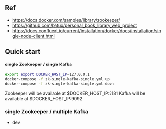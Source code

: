 
## Ref
- https://docs.docker.com/samples/library/zookeeper/
- https://github.com/batux/personal_book_library_web_project
- https://docs.confluent.io/current/installation/docker/docs/installation/single-node-client.html

## Quick start 

#### single Zookeeper / single Kafka
```bash 
export export DOCKER_HOST_IP=127.0.0.1
docker-compose -f zk-single-kafka-single.yml up
docker-compose -f zk-single-kafka-single.yml down
```
Zookeeper will be available at $DOCKER_HOST_IP:2181
Kafka will be available at $DOCKER_HOST_IP:9092

### single Zookeeper / multiple Kafka

- dev 